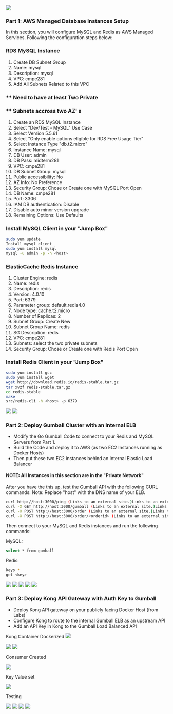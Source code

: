 ![](https://github.com/rohank2002/Midterm-Mini-Stack/blob/master/Images/Diagram.PNG)
### Part 1: AWS Managed Database Instances Setup
In this section, you will configure MySQL and Redis as AWS Managed Services.  Following the configuration steps below:

### RDS MySQL Instance
1. Create DB Subnet Group
2. Name: mysql
3. Description: mysql
4. VPC: cmpe281
5. Add All Subnets Related to this VPC

### ** Need to have at least Two Private 
### ** Subnets accross two AZ' s

1. Create an RDS MySQL Instance
2. Select "Dev/Test - MySQL" Use Case
3. Select Version 5.5.61
4. Select "Only enable options eligible for RDS Free Usage Tier" 
5. Select Instance Type "db.t2.micro"
6. Instance Name: mysql
7. DB User: admin
8. DB Pass: midterm281
9. VPC: cmpe281
10. DB Subnet Group: mysql
11. Public accessibility: No
12. AZ Info: No Preference
13. Security Group: Chose or Create one with MySQL Port Open
14. DB Name: cmpe281
15. Port: 3306
16. IAM DB authentication: Disable
17. Disable auto minor version upgrade
18. Remaining Options: Use Defaults

### Install MySQL Client in your "Jump Box"
```sh
sudo yum update
Install mysql client
sudo yum install mysql
mysql -u admin -p -h <host>
```
### ElasticCache Redis Instance

1. Cluster Engine: redis
2. Name: redis
3. Description: redis
4. Version: 4.0.10
5. Port: 6379
6. Parameter group: default.redis4.0
7. Node type: cache.t2.micro
8. Number of Replicas: 2
9. Subnet Group: Create New
10. Subnet Group Name: redis
11. SG Description: redis
12. VPC: cmpe281
13. Subnets: select the two private subnets
14. Security Group: Chose or Create one with Redis Port Open

### Install Redis Client in your "Jump Box"
```sh
sudo yum install gcc
sudo yum install wget
wget http://download.redis.io/redis-stable.tar.gz
tar xvzf redis-stable.tar.gz
cd redis-stable
make
src/redis-cli -h <host> -p 6379
```
![](https://github.com/rohank2002/Midterm-Mini-Stack/blob/master/Images/RDS%20SG.PNG)
![](https://github.com/rohank2002/Midterm-Mini-Stack/blob/master/Images/ElstiCachhe%20SG.PNG)

### Part 2: Deploy Gumball Cluster with an Internal ELB

* Modify the Go Gumball Code to connect to your Redis and MySQL Servers from Part 1. 
* Build the Code and deploy it to AWS (as two EC2 Instances running as Docker Hosts)
* Then put these two EC2 instances behind an Internal Elastic Load Balancer
#### NOTE:  All Instances in this section are in the "Private Network"

After you have the this up, test the Gumball API with the following CURL commands:
Note:  Replace "host" with the DNS name of your ELB.

```sh
curl http://host:3000/ping (Links to an external site.)Links to an external site.
curl -X GET http://host:3000/gumball (Links to an external site.)Links to an external site. 
curl -X POST http://host:3000/order (Links to an external site.)Links to an external site. 
curl -X POST http://host:3000/order/<orderid> (Links to an external site.)Links to an external site.
```
Then connect to your MySQL and Redis instances and run the following commands:

MySQL: 
```sh
select * from gumball
```

Redis: 
```sh
keys *
get <key>
```
![](https://github.com/rohank2002/Midterm-Mini-Stack/blob/master/Images/ELB.PNG)
![](https://github.com/rohank2002/Midterm-Mini-Stack/blob/master/Images/gumball%20run.PNG)
![](https://github.com/rohank2002/Midterm-Mini-Stack/blob/master/Images/Image%20pull.PNG)
![](https://github.com/rohank2002/Midterm-Mini-Stack/blob/master/Images/Curl.PNG)
![](https://github.com/rohank2002/Midterm-Mini-Stack/blob/master/Images/mysql.PNG)

### Part 3: Deploy Kong API Gateway with Auth Key to Gumball

* Deploy Kong API gateway on your publicly facing Docker Host (from Labs)
* Configure Kong to route to the internal Gumball ELB as an upstream API
* Add an API Key in Kong to the Gumball Load Balanced API

Kong Container Dockerized
![](https://github.com/rohank2002/Midterm-Mini-Stack/blob/master/Images/Kong%20container.PNG)


![](https://github.com/rohank2002/Midterm-Mini-Stack/blob/master/Images/APIS.PNG)
![](https://github.com/rohank2002/Midterm-Mini-Stack/blob/master/Images/Add%20API.PNG)

Consumer Created

![](https://github.com/rohank2002/Midterm-Mini-Stack/blob/master/Images/consumer.PNG)

Key Value set

![](https://github.com/rohank2002/Midterm-Mini-Stack/blob/master/Images/Key-auth.PNG)

Testing

![](https://github.com/rohank2002/Midterm-Mini-Stack/blob/master/Images/ping.PNG)
![](https://github.com/rohank2002/Midterm-Mini-Stack/blob/master/Images/gumball.PNG)
![](https://github.com/rohank2002/Midterm-Mini-Stack/blob/master/Images/order.PNG)
![](https://github.com/rohank2002/Midterm-Mini-Stack/blob/master/Images/processed.PNG)



